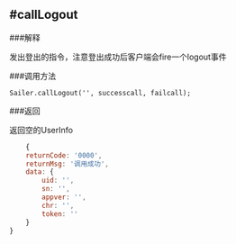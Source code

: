 #callLogout
-----
###解释

发出登出的指令，注意登出成功后客户端会fire一个logout事件

###调用方法
```
Sailer.callLogout('', successcall, failcall);
```

###返回

返回空的UserInfo
````javascript
	{
	returnCode: '0000',
	returnMsg: '调用成功',
	data: {
		uid: '',
		sn: '',
		appver: '',
		chr: '',
		token: ''
	}
}
````
